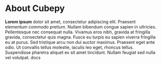 # About Cubepy

**Lorem ipsum** dolor sit amet, consectetur adipiscing elit. Praesent elementum commodo pretium. Nullam bibendum congue sapien in ultricies. Pellentesque nec consequat nulla. Vivamus eros nibh, gravida at fringilla gravida, consectetur quis magna. Fusce eu turpis eu sapien viverra fringilla eu at purus. Sed tristique arcu non dui auctor maximus. Praesent eget ante odio. Ut convallis tellus molestie, iaculis leo eget, rhoncus tellus. Suspendisse pharetra aliquet ex sit amet tincidunt. Nullam feugiat sed nulla vel volutpat. docs



<!--stackedit_data:
eyJoaXN0b3J5IjpbLTE2ODg2NTE2ODAsLTY1ODA1MzAwMCwxMz
kyOTMzODg0LDE2MTk1ODk3NSwxNTQ0MDA2NDEsLTEyNjc3MDU5
NjcsLTI0MzgyMDMyOCwxNDIyMTc0NDA2LC0xMzAzNDA0NTE4LD
Q2NjIyNDI2MCw5MDE1MzgwOTYsMjY4MjE0NjM2XX0=
-->